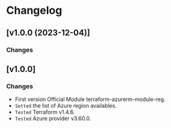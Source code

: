 # **Changelog**

## **[v1.0.0 (2023-12-04)]**
### Changes
## **[v1.0.0]**
### Changes
- First version Official Module terraform-azurerm-module-reg.
- `Setted` the list of Azure region availables.
- `Tested` Terraform v1.4.6.
- `Tested` Azure provider v3.60.0.
